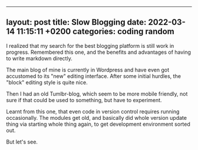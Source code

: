
---
layout: post
title:  Slow Blogging
date:   2022-03-14 11:15:11 +0200
categories: coding random
---

I realized that my search for the best blogging platform is still 
work in progress. Remembered this one, and the benefits and advantages
of having to write markdown directly. 

The main blog of mine is currently in Wordpress and have even got accustomed
to its "new" editing interface. After some initial hurdles, the "block" editing
style is quite nice.

Then I had an old Tumlbr-blog, which seem to be more mobile friendly, not sure
if that could be used to something, but have to experiment. 

Learnt from this one, that even code in version control requires running 
occasionally. The modules get old, and basically did whole version update thing
via starting whole thing again, to get development environment sorted out. 

But let's see.